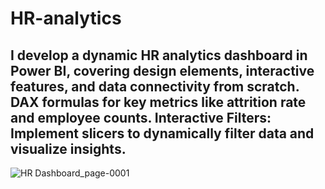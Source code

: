 # HR-analytics
##  I develop a dynamic HR analytics dashboard in Power BI, covering design elements, interactive features, and data connectivity from scratch. DAX formulas for key metrics like attrition rate and employee counts. Interactive Filters: Implement slicers to dynamically filter data and visualize insights.  

![HR Dashboard_page-0001](https://github.com/user-attachments/assets/ad69bc2e-8975-43f6-9962-da9c447c25c4)


